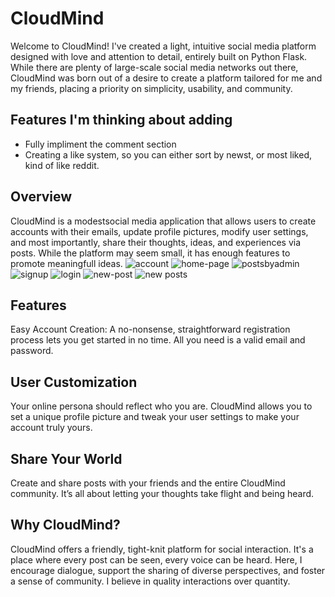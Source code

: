# CloudMind

Welcome to CloudMind! I've created a light, intuitive social media platform designed with love and attention to detail, entirely built on Python Flask. While there are plenty of large-scale social media networks out there, CloudMind was born out of a desire to create a platform tailored for me and my friends, placing a priority on simplicity, usability, and community.
## Features I'm thinking about adding
- Fully impliment the comment section 
- Creating a like system, so you can either sort by newst, or most liked, kind of like reddit.
## Overview
CloudMind is a modestsocial media application that allows users to create accounts with their emails, update profile pictures, modify user settings, and most importantly, share their thoughts, ideas, and experiences via posts. While the platform may seem small, it has enough features to promote meaningfull ideas.
![account](https://github.com/MythosL/CloudMind/assets/133891846/9c95453b-243d-465b-a45a-6d9c66f1c2ad)
![home-page](https://github.com/MythosL/CloudMind/assets/133891846/f7d7b9e0-9bdb-4193-a8a1-944445e5a53f)
![postsbyadmin](https://github.com/MythosL/CloudMind/assets/133891846/dcebd665-bec0-4da1-a8e6-f7d4b8071d41)
![signup](https://github.com/MythosL/CloudMind/assets/133891846/50ac45cd-783a-4f55-8714-1c97b45afc82)
![login](https://github.com/MythosL/CloudMind/assets/133891846/47d839e4-63ff-4d71-9e69-ea3d7ba8ef6a)
![new-post](https://github.com/MythosL/CloudMind/assets/133891846/c33e3a40-570f-4b78-ab1e-55f1a5825ec6)
![new posts](https://github.com/MythosL/CloudMind/assets/133891846/d7be38b9-a9a6-4f49-bbaa-40df31f3b819)

## Features
Easy Account Creation: A no-nonsense, straightforward registration process lets you get started in no time. All you need is a valid email and password.

## User Customization
Your online persona should reflect who you are. CloudMind allows you to set a unique profile picture and tweak your user settings to make your account truly yours.

## Share Your World
Create and share posts with your friends and the entire CloudMind community. It’s all about letting your thoughts take flight and being heard.

## Why CloudMind?
CloudMind offers a friendly, tight-knit platform for social interaction. It's a place where every post can be seen, every voice can be heard. Here, I encourage dialogue, support the sharing of diverse perspectives, and foster a sense of community. I believe in quality interactions over quantity.
